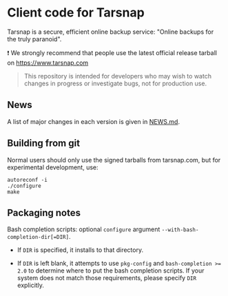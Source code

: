 Client code for Tarsnap
=======================

Tarsnap is a secure, efficient online backup service: "Online
backups for the truly paranoid".

:exclamation: We strongly recommend that people use the latest official
release tarball on https://www.tarsnap.com

> This repository is intended for developers who may wish to watch changes in
> progress or investigate bugs, not for production use.


News
----

A list of major changes in each version is given in [NEWS.md](NEWS.md).


Building from git
-----------------

Normal users should only use the signed tarballs from tarsnap.com,
but for experimental development, use:

    autoreconf -i
    ./configure
    make


Packaging notes
---------------

Bash completion scripts: optional `configure` argument
`--with-bash-completion-dir[=DIR]`.

* If `DIR` is specified, it installs to that directory.

* If `DIR` is left blank, it attempts to use `pkg-config` and
  `bash-completion >= 2.0` to determine where to put the bash
  completion scripts.  If your system does not match those
  requirements, please specify `DIR` explicitly.

